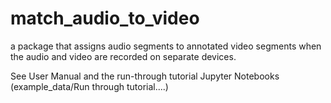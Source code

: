 # match_audio_to_video
a package that assigns audio segments to annotated video segments when the audio and video are recorded on separate devices. 

See User Manual and the run-through tutorial Jupyter Notebooks (example_data/Run through tutorial....)
